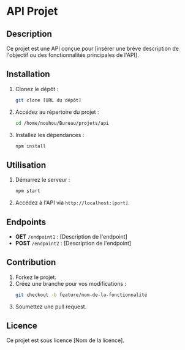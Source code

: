 # API Projet

## Description

Ce projet est une API conçue pour [insérer une brève description de l'objectif ou des fonctionnalités principales de l'API].

## Installation

1. Clonez le dépôt :
   ```bash
   git clone [URL du dépôt]
   ```
2. Accédez au répertoire du projet :
   ```bash
   cd /home/nouhou/Bureau/projets/api
   ```
3. Installez les dépendances :
   ```bash
   npm install
   ```

## Utilisation

1. Démarrez le serveur :
   ```bash
   npm start
   ```
2. Accédez à l'API via `http://localhost:[port]`.

## Endpoints

- **GET** `/endpoint1` : [Description de l'endpoint]
- **POST** `/endpoint2` : [Description de l'endpoint]

## Contribution

1. Forkez le projet.
2. Créez une branche pour vos modifications :
   ```bash
   git checkout -b feature/nom-de-la-fonctionnalité
   ```
3. Soumettez une pull request.

## Licence

Ce projet est sous licence [Nom de la licence].
